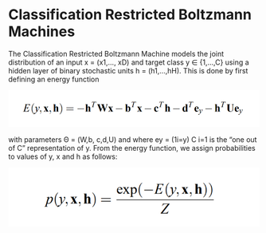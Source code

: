 # Classification Restricted Boltzmann Machines

The Classification Restricted Boltzmann Machine  models the joint distribution of an input x = (x1,..., xD) and target class y ∈ {1,...,C} using a hidden layer of binary stochastic units h = (h1,...,hH). This is done by first defining an energy function

<p align = 'center' height ='500px' weidth ='200'>
<img src ='https://github.com/Abhishekkakati101/Movie-Recommendation-System/blob/main/Assets/bltz1.PNG'>
</p>

with parameters Θ = (W,b, c,d,U) and where ey = (1i=y)
C
i=1
is the “one out of C” representation
of y. From the energy function, we assign probabilities to values of y, x and h as follows:

<p align = 'center'>
<img src ='https://github.com/Abhishekkakati101/Movie-Recommendation-System/blob/main/Assets/bltz2.PNG'>
</p>

